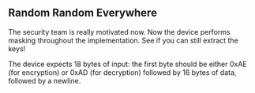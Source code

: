 
##  Random Random Everywhere

The security team is really motivated now. Now the device performs masking throughout the implementation. See if you can still extract the keys!

The device expects 18 bytes of input: the first byte should be either 0xAE (for encryption) or 0xAD (for decryption) followed by 16 bytes of data, followed by a newline.

